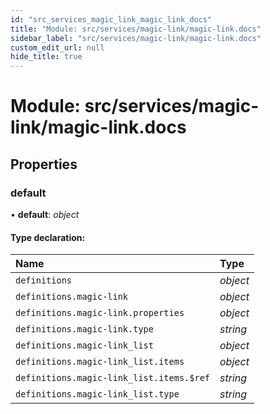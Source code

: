 ```yaml
---
id: "src_services_magic_link_magic_link_docs"
title: "Module: src/services/magic-link/magic-link.docs"
sidebar_label: "src/services/magic-link/magic-link.docs"
custom_edit_url: null
hide_title: true
---
```


# Module: src/services/magic-link/magic-link.docs

## Properties

### default

• **default**: *object*

#### Type declaration:

Name | Type |
:------ | :------ |
`definitions` | *object* |
`definitions.magic-link` | *object* |
`definitions.magic-link.properties` | *object* |
`definitions.magic-link.type` | *string* |
`definitions.magic-link_list` | *object* |
`definitions.magic-link_list.items` | *object* |
`definitions.magic-link_list.items.$ref` | *string* |
`definitions.magic-link_list.type` | *string* |
